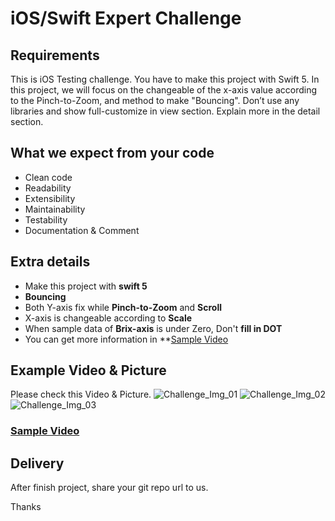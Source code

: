 # iOS/Swift Expert Challenge
## Requirements 
This is iOS Testing challenge. You have to make this project with Swift 5. In this project, we will focus on the changeable of the x-axis value according to the Pinch-to-Zoom, and method to make "Bouncing". Don’t use any libraries and show full-customize in view section. Explain more in the detail section.
## What we expect from your code
* Clean code
* Readability
* Extensibility
* Maintainability
* Testability
* Documentation & Comment
## Extra details
* Make this project with **swift 5**
* **Bouncing**
* Both Y-axis fix while **Pinch-to-Zoom** and **Scroll**
* X-axis is changeable according to **Scale**
* When sample data of **Brix-axis** is under Zero, Don't **fill in DOT**
* You can get more information in **[Sample Video](https://github.com/WilliamEven/iOS_Swift_Challenge/blob/master/CZEY7758.MP4)
## Example Video & Picture
Please check this Video & Picture. 
![Challenge_Img_01](https://github.com/WilliamEven/iOS_Swift_Challenge/blob/master/IMG_1636.PNG)
![Challenge_Img_02](https://github.com/WilliamEven/iOS_Swift_Challenge/blob/master/IMG_1637.PNG)
![Challenge_Img_03](https://github.com/WilliamEven/iOS_Swift_Challenge/blob/master/IMG_1638.PNG)

### [Sample Video](https://github.com/WilliamEven/iOS_Swift_Challenge/blob/master/CZEY7758.MP4)

## Delivery
After finish project, share your git repo url to us.

Thanks

